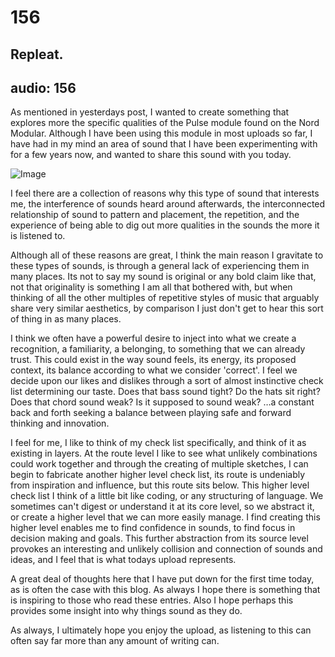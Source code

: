 # 156
## Repleat.
audio: 156
---

As mentioned in yesterdays post, I wanted to create something that explores more the specific qualities of the Pulse module found on the Nord Modular. Although I have been using this module in most uploads so far, I have had in my mind an area of sound that I have been experimenting with for a few years now, and wanted to share this sound with you today.

![Image](/assets/img/Snd-156.png)

I feel there are a collection of reasons why this type of sound that interests me, the interference of sounds heard around afterwards, the interconnected relationship of sound to pattern and placement, the repetition, and the experience of being able to dig out more qualities in the sounds the more it is listened to.

Although all of these reasons are great, I think the main reason I gravitate to these types of sounds, is through a general lack of experiencing them in many places. Its not to say my sound is original or any bold claim like that, not that originality is something I am all that bothered with, but when thinking of all the other multiples of repetitive styles of music that arguably share very similar aesthetics, by comparison I just don't get to hear this sort of thing in as many places.

I think we often have a powerful desire to inject into what we create a recognition, a familiarity, a belonging, to something that we can already trust. This could exist in the way sound feels, its energy, its proposed context, its balance according to what we consider 'correct'. I feel we decide upon our likes and dislikes through a sort of almost instinctive check list determining our taste. Does that bass sound tight? Do the hats sit right? Does that chord sound weak? Is it supposed to sound weak? …a constant back and forth seeking a balance between playing safe and forward thinking and innovation.

I feel for me, I like to think of my check list specifically, and think of it as existing in layers. At the route level I like to see what unlikely combinations could work together and through the creating of multiple sketches, I can begin to fabricate another higher level check list, its route is undeniably from inspiration and influence, but this route sits below. This higher level check list I think of a little bit like coding, or any structuring of language. We sometimes can't digest or understand it at its core level, so we abstract it, or create a higher level that we can more easily manage. I find creating this higher level enables me to find confidence in sounds, to find focus in decision making and goals. This further abstraction from its source level provokes an interesting and unlikely collision and connection of sounds and ideas, and I feel that is what todays upload represents.

A great deal of thoughts here that I have put down for the first time today, as is often the case with this blog. As always I hope there is something that is inspiring to those who read these entries. Also I hope perhaps this provides some insight into why things sound as they do.

As always, I ultimately hope you enjoy the upload, as listening to this can often say far more than any amount of writing can.
